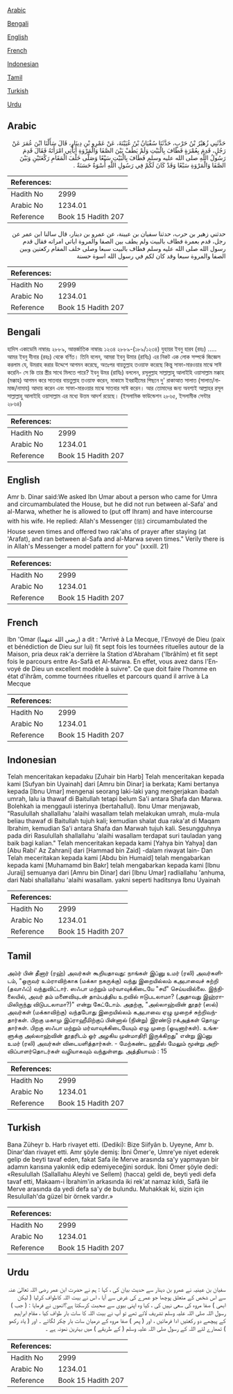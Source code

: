 [Arabic](#arabic)

[Bengali](#bengali)

[English](#english)

[French](#french)

[Indonesian](#indonesian)

[Tamil](#tamil)

[Turkish](#turkish)

[Urdu](#urdu)

## Arabic


<div dir="rtl" lang="ar" style={{fontSize:'larger',backgroundColor:'#f8f9fa',padding:20}}>
حَدَّثَنِي زُهَيْرُ بْنُ حَرْبٍ، حَدَّثَنَا سُفْيَانُ بْنُ عُيَيْنَةَ، عَنْ عَمْرِو بْنِ دِينَارٍ، قَالَ سَأَلْنَا ابْنَ عُمَرَ عَنْ رَجُلٍ، قَدِمَ بِعُمْرَةٍ فَطَافَ بِالْبَيْتِ وَلَمْ يَطُفْ بَيْنَ الصَّفَا وَالْمَرْوَةِ أَيَأْتِي امْرَأَتَهُ فَقَالَ قَدِمَ رَسُولُ اللَّهِ صلى الله عليه وسلم فَطَافَ بِالْبَيْتِ سَبْعًا وَصَلَّى خَلْفَ الْمَقَامِ رَكْعَتَيْنِ وَبَيْنَ الصَّفَا وَالْمَرْوَةِ سَبْعًا وَقَدْ كَانَ لَكُمْ فِي رَسُولِ اللَّهِ أُسْوَةٌ حَسَنَةٌ ‏.‏
</div>
<div style={{backgroundColor:'#f8f9fa',padding:20, marginBottom: 10}}><table> <thead> <tr> <th>References:</th> <th></th> </tr> </thead> <tbody><tr><td>Hadith No</td><td>2999</td></tr><tr><td>Arabic No</td><td>1234.01</td></tr><tr><td>Reference</td><td>Book 15 Hadith 207</td></tr></tbody></table></div>


<div dir="rtl" lang="ar" style={{fontSize:'larger',backgroundColor:'#f8f9fa',padding:20}}>
حدثني زهير بن حرب، حدثنا سفيان بن عيينة، عن عمرو بن دينار، قال سالنا ابن عمر عن رجل، قدم بعمرة فطاف بالبيت ولم يطف بين الصفا والمروة اياتي امراته فقال قدم رسول الله صلى الله عليه وسلم فطاف بالبيت سبعا وصلى خلف المقام ركعتين وبين الصفا والمروة سبعا وقد كان لكم في رسول الله اسوة حسنة
</div>
<div style={{backgroundColor:'#f8f9fa',padding:20, marginBottom: 10}}><table> <thead> <tr> <th>References:</th> <th></th> </tr> </thead> <tbody><tr><td>Hadith No</td><td>2999</td></tr><tr><td>Arabic No</td><td>1234.01</td></tr><tr><td>Reference</td><td>Book 15 Hadith 207</td></tr></tbody></table></div>

## Bengali


<div dir="ltr" lang="bn" style={{fontSize:'larger',backgroundColor:'#f8f9fa',padding:20}}>
হাদিস একাডেমি নাম্বারঃ ২৮৮৯, আন্তর্জাতিক নাম্বারঃ ১২৩৪ ২৮৮৯-(১৮৯/১২৩৪) যুহায়র ইবনু হারব (রহঃ) ..... আমর ইবনু দীনার (রহঃ) থেকে বর্ণিত। তিনি বলেন, আমরা ইবনু উমার (রাযিঃ) এর নিকট এক লোক সম্পর্কে জিজ্ঞেস করলাম যে, উমরাহ করার উদ্দেশে আগমন করেছে, অতঃপর বায়তুল্লাহ তওয়াফ করেছে কিন্তু সাফা-মারওয়ার মাঝে সাঈ করেনি- সে কি তার স্ত্রীর সাথে মিলতে পারে? ইবনু উমর (রাযিঃ) বললেন, রসূলুল্লাহ সাল্লাল্লাহু আলাইহি ওয়াসাল্লাম মক্কাহ (মক্কাহ) আগমন করে সাতবার বায়তুল্লাহ তওয়াফ করেন, মাকামে ইবরাহীমের পিছনে দু' রাকাআত সালাত (সালাত/নামাজ/নামায) আদায় করেন এবং সাফা-মারওয়ার মাঝে সাতবার সাঈ করেন। আর তোমাদের জন্য অবশ্যই আল্লাহর রসূল সাল্লাল্লাহু আলাইহি ওয়াসাল্লাম এর মধ্যে উত্তম আদর্শ রয়েছে। (ইসলামিক ফাউন্ডেশন ২৮৬৫, ইসলামীক সেন্টার ২৮৬৪)
</div>
<div style={{backgroundColor:'#f8f9fa',padding:20, marginBottom: 10}}><table> <thead> <tr> <th>References:</th> <th></th> </tr> </thead> <tbody><tr><td>Hadith No</td><td>2999</td></tr><tr><td>Arabic No</td><td>1234.01</td></tr><tr><td>Reference</td><td>Book 15 Hadith 207</td></tr></tbody></table></div>

## English


<div dir="ltr" lang="en" style={{fontSize:'larger',backgroundColor:'#f8f9fa',padding:20}}>
Amr b. Dinar said:We asked Ibn Umar about a person who came for Umra and circumambulated the House, but he did not run between al-Safa' and al-Marwa, whether he is allowed to (put off Ihram) and have intercourse with his wife. He replied: Allah's Messenger (ﷺ) circumambulated the House seven times and offered two rak'ahs of prayer after staying (at 'Arafat), and ran between al-Safa and al-Marwa seven times." Verily there is in Allah's Messenger a model pattern for you" (xxxill. 21)
</div>
<div style={{backgroundColor:'#f8f9fa',padding:20, marginBottom: 10}}><table> <thead> <tr> <th>References:</th> <th></th> </tr> </thead> <tbody><tr><td>Hadith No</td><td>2999</td></tr><tr><td>Arabic No</td><td>1234.01</td></tr><tr><td>Reference</td><td>Book 15 Hadith 207</td></tr></tbody></table></div>

## French


<div dir="ltr" lang="fr" style={{fontSize:'larger',backgroundColor:'#f8f9fa',padding:20}}>
Ibn 'Omar (رضي الله عنهما) a dit : "Arrivé à La Mecque, l'Envoyé de Dieu (paix et bénédiction de Dieu sur lui) fit sept fois les tournées rituelles autour de la Maison, pria deux rak'a derrière la Station d'Abraham ('Ibrâhîm) et fit sept fois le parcours entre As-Safâ et Al-Marwa. En effet, vous avez dans l'Envoyé de Dieu un excellent modèle à suivre". Ce que doit faire l'homme en état d'ihrâm, comme tournées rituelles et parcours quand il arrive à La Mecque
</div>
<div style={{backgroundColor:'#f8f9fa',padding:20, marginBottom: 10}}><table> <thead> <tr> <th>References:</th> <th></th> </tr> </thead> <tbody><tr><td>Hadith No</td><td>2999</td></tr><tr><td>Arabic No</td><td>1234.01</td></tr><tr><td>Reference</td><td>Book 15 Hadith 207</td></tr></tbody></table></div>

## Indonesian


<div dir="ltr" lang="id" style={{fontSize:'larger',backgroundColor:'#f8f9fa',padding:20}}>
Telah menceritakan kepadaku [Zuhair bin Harb] Telah menceritakan kepada kami [Sufyan bin Uyainah] dari [Amru bin Dinar] ia berkata; Kami bertanya kepada [Ibnu Umar] mengenai seorang laki-laki yang mengerjakan ibadah umrah, lalu ia thawaf di Baitullah tetapi belum Sa'i antara Shafa dan Marwa. Bolehkah ia menggauli isterinya (bertahallul). Ibnu Umar menjawab, "Rasulullah shallallahu 'alaihi wasallam telah melakukan umrah, mula-mula beliau thawaf di Baitullah tujuh kali; kemudian shalat dua raka'at di Maqam Ibrahim, kemudian Sa'i antara Shafa dan Marwah tujuh kali. Sesungguhnya pada diri Rasulullah shallallahu 'alaihi wasallam terdapat suri tauladan yang baik bagi kalian." Telah menceritakan kepada kami [Yahya bin Yahya] dan [Abu Rabi' Az Zahrani] dari [Hammad bin Zaid] -dalam riwayat lain- Dan Telah meceritakan kepada kami [Abdu bin Humaid] telah mengabarkan kepada kami [Muhamamd bin Bakr] telah mengabarkan kepada kami [Ibnu Juraij] semuanya dari [Amru bin Dinar] dari [Ibnu Umar] radliallahu 'anhuma, dari Nabi shallallahu 'alaihi wasallam. yakni seperti haditsnya Ibnu Uyainah
</div>
<div style={{backgroundColor:'#f8f9fa',padding:20, marginBottom: 10}}><table> <thead> <tr> <th>References:</th> <th></th> </tr> </thead> <tbody><tr><td>Hadith No</td><td>2999</td></tr><tr><td>Arabic No</td><td>1234.01</td></tr><tr><td>Reference</td><td>Book 15 Hadith 207</td></tr></tbody></table></div>

## Tamil


<div dir="ltr" lang="ta" style={{fontSize:'larger',backgroundColor:'#f8f9fa',padding:20}}>
அம்ர் பின் தீனார் (ரஹ்) அவர்கள் கூறியதாவது: நாங்கள் இப்னு உமர் (ரலி) அவர்களிடம், "ஒருவர் உம்ராவிற்காக (மக்கா நகருக்கு) வந்து இறையில்லம் கஅபாவைச் சுற்றி (தவாஃப்) வந்துவிட்டார். ஸஃபா மற்றும் மர்வாவுக்கிடையே "சயீ" செய்யவில்லை. இந்நிலையில், அவர் தம் மனைவியுடன் தாம்பத்திய உறவில் ஈடுபடலாமா? (அதாவது இஹ்ராமிலிருந்து விடுபடலாமா?)" என்று கேட்டோம். அதற்கு, "அல்லாஹ்வின் தூதர் (ஸல்) அவர்கள் (மக்காவிற்கு) வந்தபோது இறையில்லம் கஅபாவை ஏழு முறைச் சுற்றிவந்தார்கள். பிறகு மகாமு இப்ராஹீமிற்குப் பின்னால் (நின்று) இரண்டு ரக்அத்கள் தொழுதார்கள். பிறகு ஸஃபா மற்றும் மர்வாவுக்கிடையேயும் ஏழு முறை (ஓடினார்கள்). உங்களுக்கு அல்லாஹ்வின் தூதரிடம் ஓர் அழகிய முன்மாதிரி இருக்கிறது" என்று இப்னு உமர் (ரலி) அவர்கள் விடையளித்தார்கள். - மேற்கண்ட ஹதீஸ் மேலும் மூன்று அறிவிப்பாளர்தொடர்கள் வழியாகவும் வந்துள்ளது. அத்தியாயம் : 15
</div>
<div style={{backgroundColor:'#f8f9fa',padding:20, marginBottom: 10}}><table> <thead> <tr> <th>References:</th> <th></th> </tr> </thead> <tbody><tr><td>Hadith No</td><td>2999</td></tr><tr><td>Arabic No</td><td>1234.01</td></tr><tr><td>Reference</td><td>Book 15 Hadith 207</td></tr></tbody></table></div>

## Turkish


<div dir="ltr" lang="tr" style={{fontSize:'larger',backgroundColor:'#f8f9fa',padding:20}}>
Bana Züheyr b. Harb rivayet etti. (Dediki): Bize Siifyân b. Uyeyne, Amr b. Dinar'dan rivayet etti. Amr şöyle demiş: İbni Ömer'e, Umre'ye niyet ederek gelip de beyti tavaf eden, fakat Safa ile Merve arasında sa'y yapmayan bir adamın karısına yakınlık edip edemiyeceğini sorduk. İbni Ömer şöyle dedi: «Resulullah (Sallallahu Aleyhi ve Sellem) (hacca) geldi de, beyti yedi defa tavaf etti, Makaam-i İbrahim'in arkasında iki rek'at namaz kıldı, Safâ ile Merve arasında da yedi defa sa'y de bulundu. Muhakkak ki, sizin için Resulullah'da güzel bir örnek vardır.»
</div>
<div style={{backgroundColor:'#f8f9fa',padding:20, marginBottom: 10}}><table> <thead> <tr> <th>References:</th> <th></th> </tr> </thead> <tbody><tr><td>Hadith No</td><td>2999</td></tr><tr><td>Arabic No</td><td>1234.01</td></tr><tr><td>Reference</td><td>Book 15 Hadith 207</td></tr></tbody></table></div>

## Urdu


<div dir="rtl" lang="ur" style={{fontSize:'larger',backgroundColor:'#f8f9fa',padding:20}}>
سفیان بن عینیہ نے عمرو بن دینار سے حدیث بیان کی ، کہا : ہم نے حضرت ابن عمر رضی اللہ تعالیٰ عنہ سے اس شخص کے متعلق پوچھا جو عمرے کی غرض سے آیا ، اس نے بیت اللہ کاطواف کرلیا ( لیکن ابھی ) صفا مروہ کی سعی نہیں کی ، کیا وہ اپنی بیوی سے صحبت کرسکتا ہے؟انھوں نے فرمایا : ( جب ) رسول اللہ صلی اللہ علیہ وسلم تشریف لائے تھے تو آپ نے بیت اللہ کا سات بار طواف کیا ، مقام ابراہیم کے پیچھے دو رکعتیں ادا فرمائیں ، اور ( پھر ) صفا مروہ کے درمیان سات بار چکر لگائے ۔ اور ( یاد رکھو ) تمھارے لئے اللہ کے رسول صلی اللہ علیہ وسلم ( کے طریقے ) میں بہترین نمونہ ہے ۔
</div>
<div style={{backgroundColor:'#f8f9fa',padding:20, marginBottom: 10}}><table> <thead> <tr> <th>References:</th> <th></th> </tr> </thead> <tbody><tr><td>Hadith No</td><td>2999</td></tr><tr><td>Arabic No</td><td>1234.01</td></tr><tr><td>Reference</td><td>Book 15 Hadith 207</td></tr></tbody></table></div>
